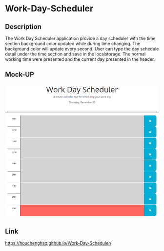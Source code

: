 # Work-Day-Scheduler

## Description
The Work Day Scheduler application provide a day scheduler with the time section background color updated while during time changing. The background color will update every second. User can type the day schedule detail under the time section and save in the localstorage. The normal working time were presented and the current day presented in the header.

## Mock-UP

![](/Images/Screenshot.PNG)

## Link
https://houchenghao.github.io/Work-Day-Scheduler/